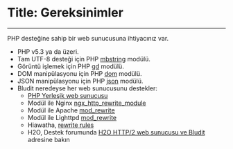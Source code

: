# Title: Gereksinimler
<!-- Position: 2 -->
---
PHP desteğine sahip bir web sunucusuna ihtiyacınız var.

- PHP v5.3 ya da üzeri.
- Tam UTF-8 desteği için PHP [mbstring](http://php.net/manual/en/book.mbstring.php) modülü.
- Görüntü işlemek için PHP [gd](http://php.net/manual/en/book.image.php) modülü.
- DOM manipülasyonu için PHP [dom](http://php.net/manual/en/book.dom.php) modülü.
- JSON manipülasyonu için PHP [json](http://php.net/manual/en/book.json.php) modülü.
- Bludit neredeyse her web sunucusunu destekler:
  * [PHP Yerleşik web sunucusu](http://php.net/manual/en/features.commandline.webserver.php)
  * Modül ile Nginx [ngx_http_rewrite_module](http://nginx.org/en/docs/http/ngx_http_rewrite_module.html)
  * Modül ile Apache [mod_rewrite](http://httpd.apache.org/docs/current/mod/mod_rewrite.html)
  * Modül ile Lighttpd [mod_rewrite](http://redmine.lighttpd.net/projects/1/wiki/docs_modrewrite)
  * Hiawatha, [rewrite rules](https://www.hiawatha-webserver.org/howto/url_rewrite_rules)
  * H2O, Destek forumunda [H2O HTTP/2 web sunucusu ve Bludit](https://forum.bludit.org/viewtopic.php?f=6&t=1015) adresine bakın
